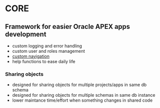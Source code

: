 # CORE

## Framework for easier Oracle APEX apps development

- custom logging and error handling
- custom user and roles management
- [custom navigation](http://www.oneoracledeveloper.com/2021/12/custom-apex-navigation.html)
- help functions to ease daily life


### Sharing objects

- designed for sharing objects for multiple projects/apps in same db schema
- designed for sharing objects for multiple schemas in same db instance
- lower maintance time/effort when something changes in shared code


